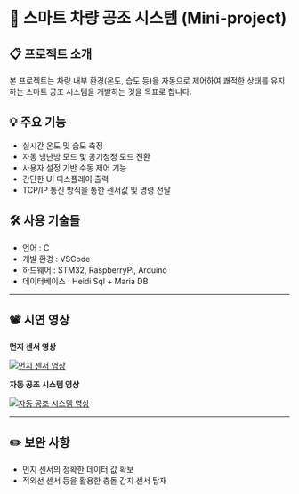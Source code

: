 # 🚗 스마트 차량 공조 시스템 (Mini-project)

## 📋 프로젝트 소개
본 프로젝트는 차량 내부 환경(온도, 습도 등)을 자동으로 제어하여 쾌적한 상태를 유지하는 스마트 공조 시스템을 개발하는 것을 목표로 합니다.

## 💡 주요 기능
- 실시간 온도 및 습도 측정
- 자동 냉난방 모드 및 공기청정 모드 전환
- 사용자 설정 기반 수동 제어 기능
- 간단한 UI 디스플레이 출력
- TCP/IP 통신 방식을 통한 센서값 및 명령 전달

## 🛠️ 사용 기술들
- 언어 : C
- 개발 환경 : VSCode
- 하드웨어 : STM32, RaspberryPi, Arduino
- 데이터베이스 : Heidi Sql + Maria DB

---

## 📽️ 시연 영상

**먼지 센서 영상**

[![먼지 센서 영상](https://img.youtube.com/vi/PgM0-U3HY6g/0.jpg)](https://www.youtube.com/watch?v=PgM0-U3HY6g)

**자동 공조 시스템 영상**

[![자동 공조 시스템 영상](https://img.youtube.com/vi/z_D4CBkErMk/0.jpg)](https://www.youtube.com/watch?v=z_D4CBkErMk)

---

## ✏️ 보완 사항
- 먼지 센서의 정확한 데이터 값 확보
- 적외선 센서 등을 활용한 충돌 감지 센서 탑재
